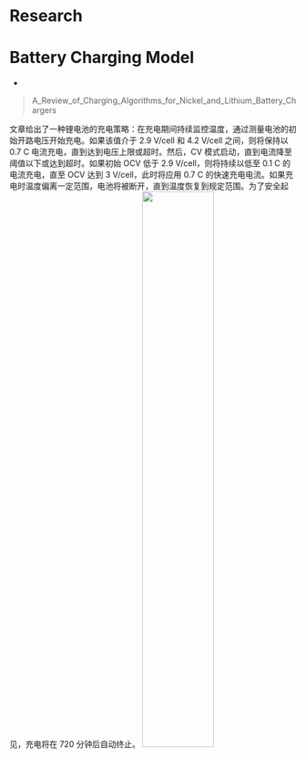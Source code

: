 # Research
# Battery Charging  Model

 

 -
> A_Review_of_Charging_Algorithms_for_Nickel_and_Lithium_Battery_Chargers

文章给出了一种锂电池的充电策略：在充电期间持续监控温度，通过测量电池的初始开路电压开始充电。如果该值介于 2.9 V/cell 和 4.2 V/cell 之间，则将保持以 0.7 C 电流充电，直到达到电压上限或超时。然后，CV 模式启动，直到电流降至阈值以下或达到超时。如果初始 OCV 低于 2.9 V/cell，则将持续以低至 0.1 C 的电流充电，直至 OCV 达到 3 V/cell，此时将应用 0.7 C 的快速充电电流。如果充电时温度偏离一定范围，电池将被断开，直到温度恢复到规定范围。为了安全起见，充电将在 720 分钟后自动终止。
<img src="https://img-blog.csdnimg.cn/direct/e9248ed0944749a2b8e01cda444efb90.png" width="50%">
<!--stackedit_data:
eyJoaXN0b3J5IjpbLTMzOTY1MjQzXX0=
-->